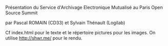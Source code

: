 Présentation du Service d'Archivage Electronique Mutualisé au Paris Open Source Summit


par Pascal ROMAIN (CD33) et Sylvain Thénault (Logilab)


Cf index.html pour le texte et le répertoire pictures pour les images. On utilise http://shwr.me/
pour le rendu.